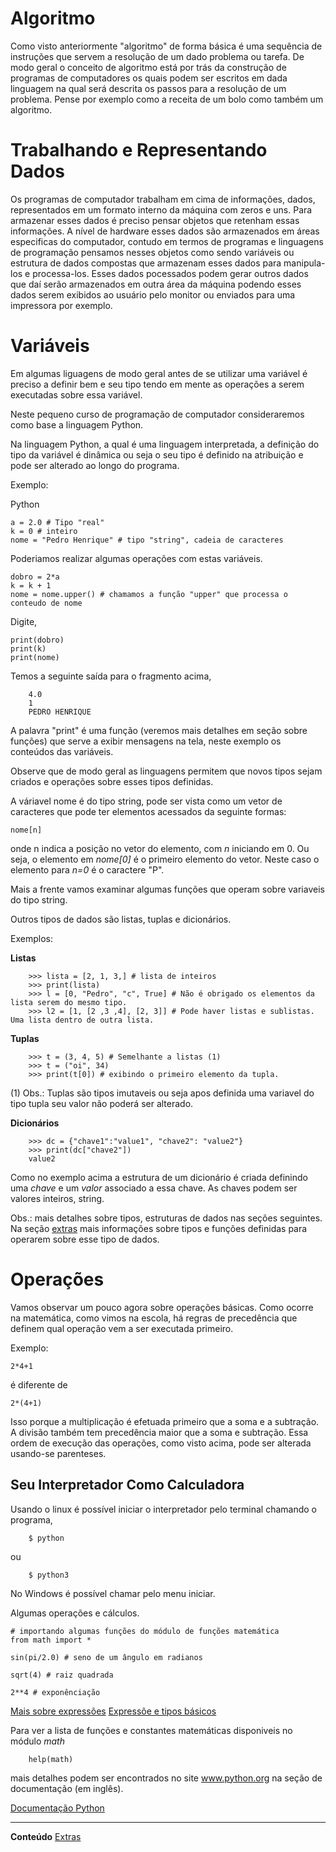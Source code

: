 
Algoritmo
===========

Como visto anteriormente "algoritmo" de forma básica é uma sequência de instruções que servem a resolução de um dado problema ou tarefa. De modo geral o conceito de algoritmo está por trás da construção de programas de computadores os quais podem ser escritos em dada linguagem na qual será descrita os passos para a resolução de um problema.
Pense por exemplo como a receita de um bolo como também um algoritmo.

Trabalhando e Representando Dados
==================================

Os programas de computador trabalham em cima de informações, dados, representados em um formato interno da máquina com zeros e uns. Para armazenar esses dados é preciso pensar objetos que retenham essas informações. A nível de hardware esses dados são armazenados em áreas especificas do computador, contudo em termos de programas e linguagens de programação pensamos nesses objetos como sendo variáveis ou estrutura de dados compostas que armazenam esses dados para manipula-los e processa-los. Esses dados pocessados podem gerar outros dados que daí serão armazenados em outra área da máquina podendo esses dados serem exibidos ao usuário pelo monitor ou enviados para uma impressora por exemplo.

Variáveis
===========

Em algumas liguagens de modo geral antes de se utilizar uma variável é preciso a definir bem e seu tipo tendo em mente as operações a serem executadas sobre essa variável.

Neste pequeno curso de programação de computador consideraremos como base a linguagem Python.

Na linguagem Python, a qual é uma linguagem interpretada, a definição do tipo da variável é dinâmica ou seja o seu tipo é definido na atribuição e pode ser alterado ao longo do programa.

Exemplo:

Python

```
a = 2.0 # Tipo "real"
k = 0 # inteiro
nome = "Pedro Henrique" # tipo "string", cadeia de caracteres
```

Poderiamos realizar algumas operações com estas variáveis.

```
dobro = 2*a
k = k + 1
nome = nome.upper() # chamamos a função "upper" que processa o conteudo de nome

```

Digite,

```
print(dobro)
print(k)
print(nome)
```
Temos a seguinte saída para o fragmento acima,

```
	4.0
	1
	PEDRO HENRIQUE
```

A palavra "print" é uma função (veremos mais detalhes em seção sobre funções) que serve a exibir mensagens na tela, neste exemplo os conteúdos das variáveis.

Observe que de modo geral as linguagens permitem que novos tipos sejam criados e operações sobre esses tipos definidas.

A váriavel nome é do tipo string, pode ser vista como um vetor de caracteres que pode ter elementos acessados da seguinte formas:

```
nome[n]
```

onde n indica a posição no vetor do elemento, com *n* iniciando em 0.
Ou seja, o elemento em *nome[0]* é o primeiro elemento do vetor. Neste caso o elemento para *n=0* é o caractere "P".

Mais a frente vamos examinar algumas funções que operam sobre variaveis do tipo string.

Outros tipos de dados são listas, tuplas e dicionários.

Exemplos:

**Listas**

```
	>>> lista = [2, 1, 3,] # lista de inteiros
	>>> print(lista)
	>>> l = [0, "Pedro", "c", True] # Não é obrigado os elementos da lista serem do mesmo tipo.
	>>> l2 = [1, [2 ,3 ,4], [2, 3]] # Pode haver listas e sublistas. Uma lista dentro de outra lista.

```

**Tuplas**

```
	>>> t = (3, 4, 5) # Semelhante a listas (1)
	>>> t = ("oi", 34)
	>>> print(t[0]) # exibindo o primeiro elemento da tupla.
```

(1) Obs.: Tuplas são tipos imutaveis ou seja apos definida uma variavel do tipo tupla seu valor não poderá ser alterado.

**Dicionários**

```
	>>> dc = {"chave1":"value1", "chave2": "value2"}
	>>> print(dc["chave2"])
	value2
```

Como no exemplo acima a estrutura de um dicionário é criada definindo uma *chave* e um *valor* associado a essa chave.
As chaves podem ser valores inteiros, string.

Obs.: mais detalhes sobre tipos, estruturas de dados nas seções seguintes. Na seção [extras](https://wsricardo.github.io/introprog/licao01/extras) mais informações sobre tipos e funções definidas para operarem sobre esse tipo de dados.


Operações
=================

Vamos observar um pouco agora sobre operações básicas. Como ocorre na matemática, como vimos na escola, há regras de precedência que definem qual operação vem a ser executada primeiro.

Exemplo:

	2*4+1

é diferente de

	2*(4+1)

Isso porque a multiplicação é efetuada primeiro que a soma e a subtração. A divisão também tem precedência maior que a soma e subtração. Essa ordem de execução das operações, como visto acima, pode ser alterada usando-se parenteses.


Seu Interpretador Como Calculadora
----------------------------------

Usando o linux é possível iniciar o interpretador pelo terminal chamando o programa,

```
	$ python
```

ou

```
	$ python3
```

No Windows é possível chamar pelo menu iniciar.

Algumas operações e cálculos.

```
# importando algumas funções do módulo de funções matemática
from math import *

sin(pi/2.0) # seno de um ângulo em radianos 

sqrt(4) # raiz quadrada

2**4 # exponênciação

```
[Mais sobre expressões](https://panda.ime.usp.br/cc110/static/cc110/02-expressoes.html)
[Expressõe e tipos básicos](https://docs.python.org/3/tutorial/introduction.html)

Para ver a lista de funções e constantes matemáticas disponiveis no módulo *math* 

```
	help(math)
```

mais detalhes podem ser encontrados no site www.python.org na seção de documentação (em inglês).

[Documentação Python](https://docs.python.org/)


-----------------------------------------------------


**Conteúdo** [Extras](https://wsricardo.github.io/introprog/licao01/extras) 
